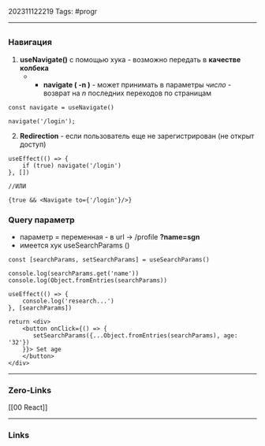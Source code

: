 202311122219
Tags: #progr 

---
## 

### Навигация
1. **useNavigate()** с помощью хука - возможно передать в **качестве колбека**
	- - **navigate ( -n )** - может принимать в параметры *число* - возврат на  *n* последних переходов по cтраницам
```JS
const navigate = useNavigate()

navigate('/login');
```



2. **Redirection** - если пользователь еще не зарегистрирован (не открыт доступ)
```JS
useEffect(() => {  
    if (true) navigate('/login')  
}, [])

//ИЛИ 

{true && <Navigate to={'/login'}/>}
```


### Query параметр
- параметр = переменная - в url -> /profile **?name=sgn**
- имеется хук useSearchParams ()
```JS
const [searchParams, setSearchParams] = useSearchParams()  
  
console.log(searchParams.get('name'))  
console.log(Object.fromEntries(searchParams))  
  
useEffect(() => {  
    console.log('research...')  
}, [searchParams])  
  
return <div>  
    <button onClick={() => {  
       setSearchParams({...Object.fromEntries(searchParams), age: '32'})  
    }}> Set age  
    </button>  
</div>
```

---
### Zero-Links
[[00 React]]

---
### Links
